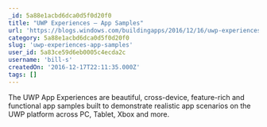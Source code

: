 ```yaml
---
_id: 5a88e1acbd6dca0d5f0d20f0
title: "UWP Experiences – App Samples"
url: 'https://blogs.windows.com/buildingapps/2016/12/16/uwp-experiences-app-samples/'
category: 5a88e1acbd6dca0d5f0d20f0
slug: 'uwp-experiences-app-samples'
user_id: 5a83ce59d6eb0005c4ecda2c
username: 'bill-s'
createdOn: '2016-12-17T22:11:35.000Z'
tags: []
---
```


The UWP App Experiences are beautiful, cross-device, feature-rich and functional app samples built to demonstrate realistic app scenarios on the UWP platform across PC, Tablet, Xbox and more. 
